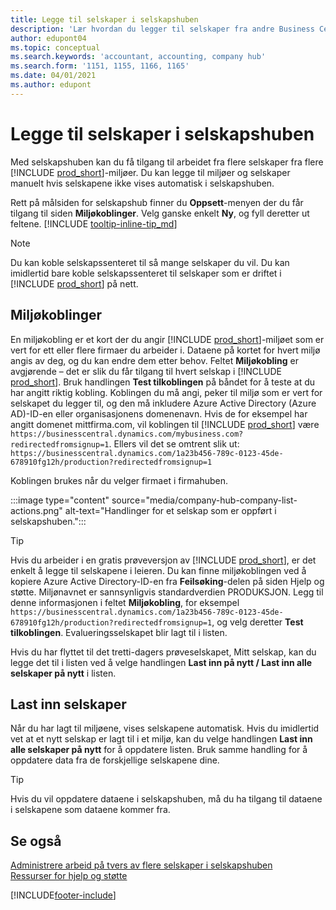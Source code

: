 ```yaml
---
title: Legge til selskaper i selskapshuben
description: 'Lær hvordan du legger til selskaper fra andre Business Central-miljøer i selskapshuben, slik at du kan håndtere arbeid på tvers av miljøer.'
author: edupont04
ms.topic: conceptual
ms.search.keywords: 'accountant, accounting, company hub'
ms.search.form: '1151, 1155, 1166, 1165'
ms.date: 04/01/2021
ms.author: edupont
---
```

# <a name="add-companies-to-your-company-hub"></a><a name="add-companies-to-your-company-hub"></a><a name="add-companies-to-your-company-hub"></a>Legge til selskaper i selskapshuben

Med selskapshuben kan du få tilgang til arbeidet fra flere selskaper fra flere [!INCLUDE [prod_short](includes/prod_short.md)]-miljøer. Du kan legge til miljøer og selskaper manuelt hvis selskapene ikke vises automatisk i selskapshuben.  

Rett på målsiden for selskapshub finner du **Oppsett**-menyen der du får tilgang til siden **Miljøkoblinger**. Velg ganske enkelt **Ny**, og fyll deretter ut feltene. [!INCLUDE [tooltip-inline-tip_md](includes/tooltip-inline-tip_md.md)]  

> [!NOTE]
> Du kan koble selskapssenteret til så mange selskaper du vil. Du kan imidlertid bare koble selskapssenteret til selskaper som er driftet i [!INCLUDE [prod_short](includes/prod_short.md)] på nett.

## <a name="environment-links"></a><a name="environment-links"></a><a name="environment-links"></a>Miljøkoblinger

En miljøkobling er et kort der du angir [!INCLUDE [prod_short](includes/prod_short.md)]-miljøet som er vert for ett eller flere firmaer du arbeider i. Dataene på kortet for hvert miljø angis av deg, og du kan endre dem etter behov. Feltet **Miljøkobling** er avgjørende – det er slik du får tilgang til hvert selskap i [!INCLUDE [prod_short](includes/prod_short.md)]. Bruk handlingen **Test tilkoblingen** på båndet for å teste at du har angitt riktig kobling. Koblingen du må angi, peker til miljø som er vert for selskapet du legger til, og den må inkludere Azure Active Directory (Azure AD)-ID-en eller organisasjonens domenenavn. Hvis de for eksempel har angitt domenet mittfirma.com, vil koblingen til [!INCLUDE [prod_short](includes/prod_short.md)] være ```https://businesscentral.dynamics.com/mybusiness.com?redirectedfromsignup=1```. Ellers vil det se omtrent slik ut: ```https://businesscentral.dynamics.com/1a23b456-789c-0123-45de-678910fg12h/production?redirectedfromsignup=1```  

Koblingen brukes når du velger firmaet i firmahuben.  

:::image type="content" source="media/company-hub-company-list-actions.png" alt-text="Handlinger for et selskap som er oppført i selskapshuben.":::

> [!TIP]
> Hvis du arbeider i en gratis prøveversjon av [!INCLUDE [prod_short](includes/prod_short.md)], er det enkelt å legge til selskapene i leieren. Du kan finne miljøkoblingen ved å kopiere Azure Active Directory-ID-en fra **Feilsøking**-delen på siden Hjelp og støtte. Miljønavnet er sannsynligvis standardverdien PRODUKSJON. Legg til denne informasjonen i feltet **Miljøkobling**, for eksempel ```https://businesscentral.dynamics.com/1a23b456-789c-0123-45de-678910fg12h/production?redirectedfromsignup=1```, og velg deretter **Test tilkoblingen**. Evalueringsselskapet blir lagt til i listen.
>
> Hvis du har flyttet til det tretti-dagers prøveselskapet, Mitt selskap, kan du legge det til i listen ved å velge handlingen **Last inn på nytt / Last inn alle selskaper på nytt** i listen.

## <a name="load-companies"></a><a name="load-companies"></a><a name="load-companies"></a>Last inn selskaper

Når du har lagt til miljøene, vises selskapene automatisk. Hvis du imidlertid vet at et nytt selskap er lagt til i et miljø, kan du velge handlingen **Last inn alle selskaper på nytt** for å oppdatere listen. Bruk samme handling for å oppdatere data fra de forskjellige selskapene dine.  

> [!TIP]
> Hvis du vil oppdatere dataene i selskapshuben, må du ha tilgang til dataene i selskapene som dataene kommer fra.

## <a name="see-also"></a><a name="see-also"></a><a name="see-also"></a>Se også

[Administrere arbeid på tvers av flere selskaper i selskapshuben](company-hub.md)  
[Ressurser for hjelp og støtte](product-help-and-support.md)  

[!INCLUDE[footer-include](includes/footer-banner.md)]
